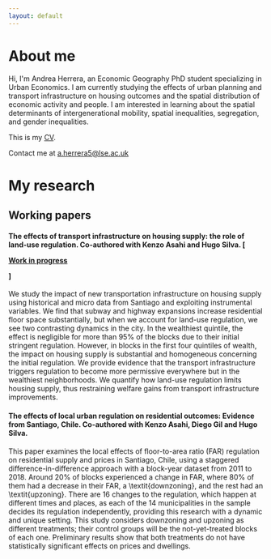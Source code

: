 ```yaml
---
layout: default
---
```


# About me

Hi, I'm Andrea Herrera, an Economic Geography PhD student specializing in Urban Economics. I am currently studying the effects of urban planning and transport infrastructure on housing outcomes and the spatial distribution of economic activity and people. I am interested in learning about the spatial determinants of intergenerational mobility, spatial inequalities, segregation, and gender inequalities.

<p>This is my <a href="/assets/pdf/CV_ANDREA HERRERA (english).pdf" class="custom-link">CV</a>.</p> 

<p>Contact me at <a href="mailto:a.herrera5@lse.ac.uk" class="custom-link">a.herrera5@lse.ac.uk</a></p>

# My research
## Working papers
#### The effects of transport infrastructure on housing supply: the role of land-use regulation. Co-authored with Kenzo Asahi and Hugo Silva. [<p><a href="https://drive.google.com/file/d/19wSGwN1zMn6FsNmx-ywizWhpgS-asnY9/view" class="custom-link">Work in progress</a></p>]

We study the impact of new transportation infrastructure on housing supply using historical and micro data from Santiago and exploiting instrumental variables. We find that subway and highway expansions increase residential floor space substantially, but when we account for land-use regulation, we see two contrasting dynamics in the city. In the wealthiest quintile, the effect is negligible for more than 95\% of the blocks due to their initial stringent regulation. However, in blocks in the first four quintiles of wealth, the impact on housing supply is substantial and homogeneous concerning the initial regulation. We provide evidence that the transport infrastructure triggers regulation to become more permissive everywhere but in the wealthiest neighborhoods. We quantify how land-use regulation limits housing supply, thus restraining welfare gains from transport infrastructure improvements.

#### The effects of local urban regulation on residential outcomes: Evidence from Santiago, Chile. Co-authored with Kenzo Asahi, Diego Gil and Hugo Silva.

This paper examines the local effects of floor-to-area ratio (FAR) regulation on residential supply and prices in Santiago, Chile, using a staggered difference-in-difference approach with a block-year dataset from 2011 to 2018. Around 20\% of blocks experienced a change in FAR, where 80\% of them had a decrease in their FAR, a \textit{downzoning}, and the rest had an \textit{upzoning}. There are 16 changes to the regulation, which happen at different times and places, as each of the 14 municipalities in the sample decides its regulation independently, providing this research with a dynamic and unique setting. This study considers downzoning and upzoning as different treatments; their control groups will be the not-yet-treated blocks of each one. Preliminary results show that both treatments do not have statistically significant effects on prices and dwellings.
